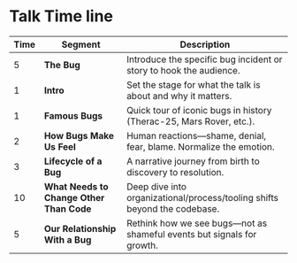 # Talk Time line
| Time  | Segment                                  | Description                                                               |
| ----- | ---------------------------------------- | ------------------------------------------------------------------------- |
| 5     | **The Bug**                              | Introduce the specific bug incident or story to hook the audience.        |
| 1     | **Intro**                                | Set the stage for what the talk is about and why it matters.              |
| 1     | **Famous Bugs**                          | Quick tour of iconic bugs in history (Therac-25, Mars Rover, etc.).       |
| 2     | **How Bugs Make Us Feel**                | Human reactions—shame, denial, fear, blame. Normalize the emotion.        |
| 3     | **Lifecycle of a Bug**                   | A narrative journey from birth to discovery to resolution.                |
| 10    | **What Needs to Change Other Than Code** | Deep dive into organizational/process/tooling shifts beyond the codebase. |
| 5     | **Our Relationship With a Bug**          | Rethink how we see bugs—not as shameful events but signals for growth.    |
